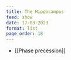 ```yaml
---
title: The Hippocampus
feed: show
date: 17-03-2023
format: list
page_order: 18
---
```



- [[Phase precession]]